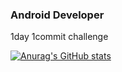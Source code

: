 ### Android Developer
1day 1commit challenge

[![Anurag's GitHub stats](https://github-readme-stats.vercel.app/api?username=BoYoung)](https://github.com/anuraghazra/github-readme-stats)

<!--
**maestro214/maestro214** is a ✨ _special_ ✨ repository because its `README.md` (this file) appears on your GitHub profile.

Here are some ideas to get you started:

- 🔭 I’m currently working on ...
- 🌱 I’m currently learning ...
- 👯 I’m looking to collaborate on ...
- 🤔 I’m looking for help with ...
- 💬 Ask me about ...
- 📫 How to reach me: ...
- 😄 Pronouns: ...
- ⚡ Fun fact: ...
-->
